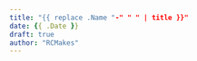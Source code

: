 ```yaml
---
title: "{{ replace .Name "-" " " | title }}"
date: {{ .Date }}
draft: true
author: "RCMakes"
---
```


